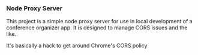 ### Node Proxy Server

This project is a simple node proxy server for use in local development of a conference organizer app. It is designed to manage CORS issues and the like.

It's basically a hack to get around Chrome's CORS policy